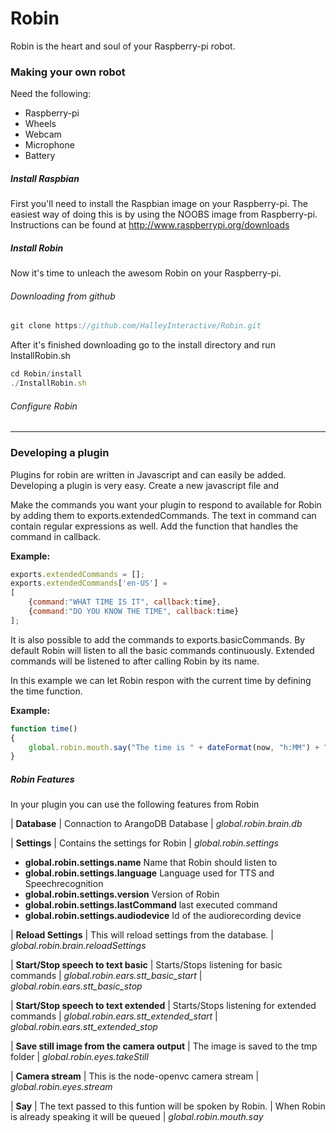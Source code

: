 # Robin

Robin is the heart and soul of your Raspberry-pi robot.

### Making your own robot

Need the following:
- Raspberry-pi
- Wheels
- Webcam
- Microphone
- Battery

##### Install Raspbian
First you'll need to install the Raspbian image on your Raspberry-pi. The easiest way of doing this is by using the NOOBS image from Raspberry-pi.
Instructions can be found at http://www.raspberrypi.org/downloads

##### Install Robin
Now it's time to unleach the awesom Robin on your Raspberry-pi.
###### Downloading from github
```javascript
git clone https://github.com/HalleyInteractive/Robin.git
```
After it's finished downloading go to the install directory and run InstallRobin.sh
```javascript
cd Robin/install
./InstallRobin.sh
```
###### Configure Robin

______

### Developing a plugin
Plugins for robin are written in Javascript and can easily be added. Developing a plugin is very easy.
Create a new javascript file and

Make the commands you want your plugin to respond to available for Robin by adding them to exports.extendedCommands. The text in command can contain regular expressions as well.
Add the function that handles the command in callback.

**Example:**
```javascript
exports.extendedCommands = [];
exports.extendedCommands['en-US'] =
[
	{command:"WHAT TIME IS IT", callback:time},
	{command:"DO YOU KNOW THE TIME", callback:time}
];
```

It is also possible to add the commands to exports.basicCommands.
By default Robin will listen to all the basic commands continuously. Extended commands will be listened to after calling Robin by its name.

In this example we can let Robin respon with the current time by defining the time function.

**Example:**
```javascript
function time()
{
	global.robin.mouth.say("The time is " + dateFormat(now, "h:MM") + " and " + dateFormat(now, "ss") + " seconds", null, false);
}
```
##### Robin Features
In your plugin you can use the following features from Robin

| **Database**
| Connaction to ArangoDB Database
| *global.robin.brain.db*

| **Settings**
| Contains the settings for Robin
| *global.robin.settings*
* **global.robin.settings.name** Name that Robin should listen to
* **global.robin.settings.language** Language used for TTS and Speechrecognition
* **global.robin.settings.version** Version of Robin
* **global.robin.settings.lastCommand** last executed command
* **global.robin.settings.audiodevice** Id of the audiorecording device

| **Reload Settings**
| This will reload settings from the database.
| *global.robin.brain.reloadSettings*

| **Start/Stop speech to text basic**
| Starts/Stops listening for basic commands
| *global.robin.ears.stt_basic_start*
| *global.robin.ears.stt_basic_stop*

| **Start/Stop speech to text extended**
| Starts/Stops listening for extended commands
| *global.robin.ears.stt_extended_start*
| *global.robin.ears.stt_extended_stop*

| **Save still image from the camera output**
| The image is saved to the tmp folder
| *global.robin.eyes.takeStill*

| **Camera stream**
| This is the node-openvc camera stream
| *global.robin.eyes.stream*

| **Say**
| The text passed to this funtion will be spoken by Robin.
| When Robin is already speaking it will be queued
| *global.robin.mouth.say*
